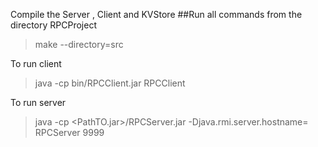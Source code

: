 Compile the Server , Client and KVStore  ##Run all commands from the directory RPCProject
> make --directory=src

To run client
> java -cp bin/RPCClient.jar RPCClient <ServerIPaddresses>

To run server
> java -cp <PathTO.jar>/RPCServer.jar -Djava.rmi.server.hostname=<ServerIPaddress> RPCServer 9999